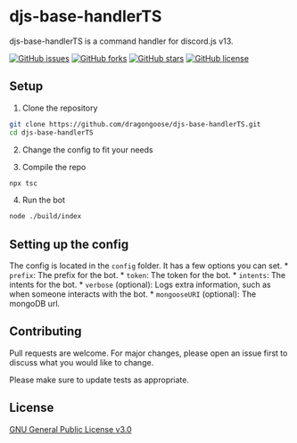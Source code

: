 # djs-base-handlerTS

djs-base-handlerTS is a command handler for discord.js v13.

[![GitHub issues](https://img.shields.io/github/issues/dragongoose/djs-base-handlerTS?style=for-the-badge)](https://github.com/dragongoose/djs-base-handlerTS/issues)
[![GitHub forks](https://img.shields.io/github/forks/dragongoose/djs-base-handlerTS?style=for-the-badge)](https://github.com/dragongoose/djs-base-handlerTS/network)
[![GitHub stars](https://img.shields.io/github/stars/dragongoose/djs-base-handlerTS?style=for-the-badge)](https://github.com/dragongoose/djs-base-handlerTS/stargazers)
[![GitHub license](https://img.shields.io/github/license/dragongoose/djs-base-handlerTS?style=for-the-badge)](https://github.com/dragongoose/djs-base-handlerTS/blob/master/LICENSE)

## Setup

1. Clone the repository
```bash
git clone https://github.com/dragongoose/djs-base-handlerTS.git
cd djs-base-handlerTS
```
2. Change the config to fit your needs

3. Compile the repo
```bash
npx tsc
```

4. Run the bot
```bash
node ./build/index
```

## Setting up the config
The config is located in the `config` folder.
It has a few options you can set.
    * `prefix`: The prefix for the bot.
    * `token`: The token for the bot.
    * `intents`: The intents for the bot.
    * `verbose` (optional): Logs extra information, such as when someone interacts with the bot.
    * `mongooseURI` (optional): The mongoDB url.

## Contributing
Pull requests are welcome. For major changes, please open an issue first to discuss what you would like to change.

Please make sure to update tests as appropriate.

## License
[GNU General Public License v3.0](https://choosealicense.com/licenses/gpl-3.0/)


